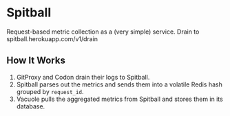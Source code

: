 Spitball
========

Request-based metric collection as a (very simple) service.
Drain to spitball.herokuapp.com/v1/drain

How It Works
------------
1. GitProxy and Codon drain their logs to Spitball.
2. Spitball parses out the metrics and sends them into a volatile Redis hash grouped by `request_id`.
3. Vacuole pulls the aggregated metrics from Spitball and stores them in its database.
